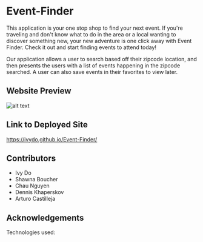 # Event-Finder 
This application is your one stop shop to find your next event. If you're traveling and don't know what to do in the area or a local wanting to discover something new, your new adventure is one click away with Event Finder. Check it out and start finding events to attend today! 

Our application allows a user to search based off their zipcode location, and then presents the users with a list of events happening in the zipcode searched. A user can also save events in their favorites to view later. 

## Website Preview
![alt text](https://github.com/ivydo/Event-Finder/tree/develop/assets/images/readme.png)

## Link to Deployed Site
https://ivydo.github.io/Event-Finder/

## Contributors
* Ivy Do
* Shawna Boucher
* Chau Nguyen
* Dennis Khaperskov 
* Arturo Castilleja

## Acknowledgements
Technologies used: 